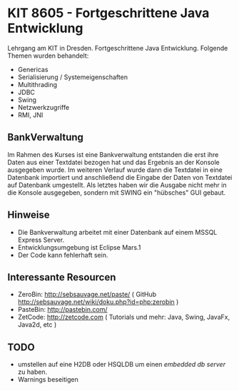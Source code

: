 # KIT 8605 - Fortgeschrittene Java Entwicklung

Lehrgang am KIT in Dresden. Fortgeschrittene Java Entwicklung. Folgende Themen wurden behandelt:

- Genericas
- Serialisierung / Systemeigenschaften
- Multithrading
- JDBC
- Swing
- Netzwerkzugriffe
- RMI, JNI

## BankVerwaltung

Im Rahmen des Kurses ist eine Bankverwaltung entstanden die erst ihre Daten aus einer Textdatei bezogen hat und das Ergebnis an der Konsole ausgegeben wurde. Im weiteren Verlauf wurde dann die Textdatei in eine Datenbank importiert und anschließend die Eingabe der Daten von Textdatei auf Datenbank umgestellt. Als letztes haben wir die Ausgabe nicht mehr in die Konsole ausgegeben, sondern mit SWING ein "hübsches" GUI gebaut.

## Hinweise

- Die Bankverwaltung arbeitet mit einer Datenbank auf einem MSSQL Express Server.
- Entwicklungsumgebung ist Eclipse Mars.1
- Der Code kann fehlerhaft sein.

## Interessante Resourcen

- ZeroBin: http://sebsauvage.net/paste/  ( GitHub http://sebsauvage.net/wiki/doku.php?id=php:zerobin )
- PasteBin: http://pastebin.com/
- ZetCode: http://zetcode.com ( Tutorials und mehr: Java, Swing, JavaFx, Java2d, etc )


## TODO

- umstellen auf eine H2DB oder HSQLDB um einen _embedded db server_ zu haben.
- Warnings beseitigen



